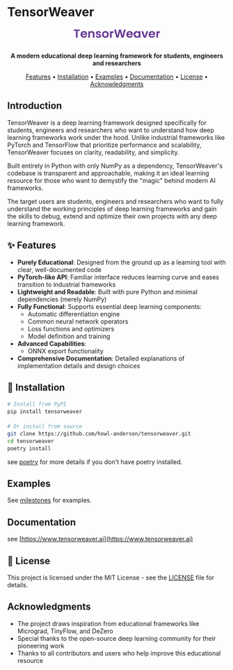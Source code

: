 # TensorWeaver

<p align="center">
  <img src="docs/assets/logo.png" alt="TensorWeaver Logo" width="200"/>
</p>

<p align="center">
  <strong>A modern educational deep learning framework for students, engineers and researchers</strong>
</p>

<p align="center">
  <a href="#features">Features</a> •
  <a href="#installation">Installation</a> •
  <a href="#examples">Examples</a> •
  <a href="#documentation">Documentation</a> •
  <a href="#license">License</a> •
  <a href="#acknowledgments">Acknowledgments</a>
</p>

## Introduction

TensorWeaver is a deep learning framework designed specifically for students, engineers and researchers who want to understand how deep learning frameworks work under the hood. Unlike industrial frameworks like PyTorch and TensorFlow that prioritize performance and scalability, TensorWeaver focuses on clarity, readability, and simplicity.

Built entirely in Python with only NumPy as a dependency, TensorWeaver's codebase is transparent and approachable, making it an ideal learning resource for those who want to demystify the "magic" behind modern AI frameworks.

The target users are students, engineers and researchers who want to fully understand the working principles of deep learning frameworks and gain the skills to debug, extend and optimize their own projects with any deep learning framework.

## ✨ Features

- **Purely Educational**: Designed from the ground up as a learning tool with clear, well-documented code
- **PyTorch-like API**: Familiar interface reduces learning curve and eases transition to industrial frameworks
- **Lightweight and Readable**: Built with pure Python and minimal dependencies (merely NumPy)
- **Fully Functional**: Supports essential deep learning components:
  - Automatic differentiation engine
  - Common neural network operators
  - Loss functions and optimizers
  - Model definition and training
- **Advanced Capabilities**:
  - ONNX export functionality
- **Comprehensive Documentation**: Detailed explanations of implementation details and design choices

## 🔧 Installation

```bash
# Install from PyPI
pip install tensorweaver

# Or install from source
git clone https://github.com/howl-anderson/tensorweaver.git
cd tensorweaver
poetry install
```

see [poetry](https://python-poetry.org/docs/#installation) for more details if you don't have poetry installed.

## Examples

See [milestones](milestones/) for examples.


## Documentation

see [https://www.tensorweaver.ai](https://www.tensorweaver.ai)

## 📜 License

This project is licensed under the MIT License - see the [LICENSE](LICENSE) file for details.

## Acknowledgments

- The project draws inspiration from educational frameworks like Micrograd, TinyFlow, and DeZero
- Special thanks to the open-source deep learning community for their pioneering work
- Thanks to all contributors and users who help improve this educational resource